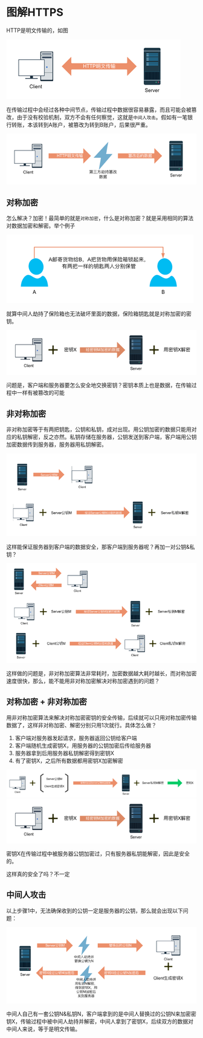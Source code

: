 # 图解HTTPS

HTTP是明文传输的，如图

<img src="https://raw.githubusercontent.com/wangmeijian/images/master/https/https-1.png" />

在传输过程中会经过各种中间节点，传输过程中数据很容易暴露，而且可能会被篡改，由于没有校验机制，双方不会有任何察觉，这就是```中间人攻击```。假如有一笔银行转账，本该转到A账户，被篡改为转到B账户，后果很严重。

<img src="https://raw.githubusercontent.com/wangmeijian/images/master/https/https-2.png" />

## 对称加密

怎么解决？加密！最简单的就是```对称加密```，什么是对称加密？就是采用相同的算法对数据加密和解密。举个例子

<img src="https://raw.githubusercontent.com/wangmeijian/images/master/https/https-9.png" />

就算中间人劫持了保险箱也无法破坏里面的数据，保险箱钥匙就是对称加密的密钥。

<img src="https://raw.githubusercontent.com/wangmeijian/images/master/https/https-3.png" />

问题是，客户端和服务器要怎么安全地交换密钥？密钥本质上也是数据，在传输过程中一样有被篡改的可能

## 非对称加密

非对称加密等于有两把钥匙，公钥和私钥，成对出现。用公钥加密的数据只能用对应的私钥解密，反之亦然。私钥存储在服务器，公钥发送到客户端，客户端用公钥加密数据传到服务器，服务器用私钥解密。

<img src="https://raw.githubusercontent.com/wangmeijian/images/master/https/https-5.png" />

这样能保证服务器到客户端的数据安全，那客户端到服务器呢？再加一对公钥&私钥？

<img src="https://raw.githubusercontent.com/wangmeijian/images/master/https/https-6.png" />

这样做的问题是，非对称加密算法非常耗时，加密数据越大耗时越长，而对称加密速度很快，那么，能不能用非对称加密解决对称加密遇到的问题？

## 对称加密 + 非对称加密

用非对称加密算法来解决对称加密密钥的安全传输，后续就可以只用对称加密传输数据了，这样非对称加密、解密分别只用1次就行。具体怎么做？

1. 客户端对服务器发起请求，服务器返回公钥给客户端
2. 客户端随机生成密钥X，用服务器的公钥加密后传给服务器
3. 服务器拿到后用服务器私钥解密得到密钥X
4. 有了密钥X，之后所有数据都用密钥X加密解密

<img src="https://raw.githubusercontent.com/wangmeijian/images/master/https/https-7.png" />

<img src="https://raw.githubusercontent.com/wangmeijian/images/master/https/https-3.png" />

密钥X在传输过程中被服务器公钥加密过，只有服务器私钥能解密，因此是安全的。

这样真的安全了吗？不一定

## 中间人攻击

以上步骤1中，无法确保收到的公钥一定是服务器的公钥，那么就会出现以下问题：

<img src="https://raw.githubusercontent.com/wangmeijian/images/master/https/https-8.png" />

中间人自己有一套公钥N&私钥N，客户端拿到的是中间人替换过的公钥N来加密密钥X，传输过程中被中间人劫持并解密，中间人拿到了密钥X，后续双方的数据对中间人来说，等于是明文传输。
